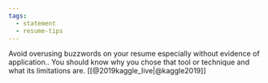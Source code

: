 ```yaml
---
tags: 
  - statement
  - resume-tips
---
```

Avoid overusing buzzwords on your resume especially without evidence of application..
You should know why you chose that tool or technique and what its limitations are. [[@2019kaggle_live|@kaggle2019]]